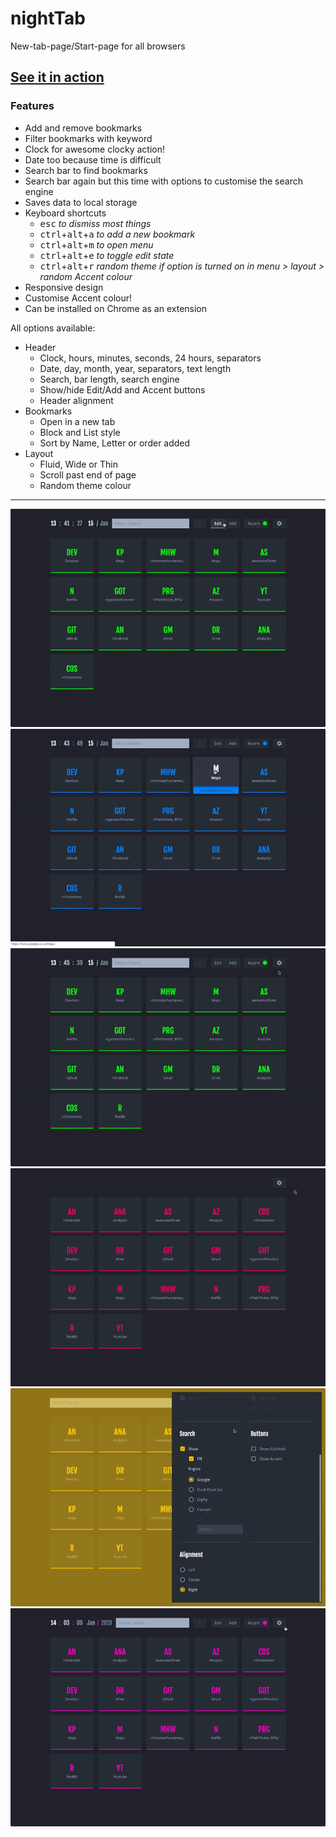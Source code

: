 # nightTab
New-tab-page/Start-page for all browsers

## [See it in action](https://zombiefox.github.io/nightTab/)

### Features
- Add and remove bookmarks
- Filter bookmarks with keyword
- Clock for awesome clocky action!
- Date too because time is difficult
- Search bar to find bookmarks
- Search bar again but this time with options to customise the search engine
- Saves data to local storage
- Keyboard shortcuts
  - <kbd>esc</kbd> *to dismiss most things*
  - <kbd>ctrl</kbd>+<kbd>alt</kbd>+<kbd>a</kbd> *to add a new bookmark*
  - <kbd>ctrl</kbd>+<kbd>alt</kbd>+<kbd>m</kbd> *to open menu*
  - <kbd>ctrl</kbd>+<kbd>alt</kbd>+<kbd>e</kbd> *to toggle edit state*
  - <kbd>ctrl</kbd>+<kbd>alt</kbd>+<kbd>r</kbd> *random theme if option is turned on in menu > layout > random Accent colour*
- Responsive design
- Customise Accent colour!
- Can be installed on Chrome as an extension

All options available:
- Header
  - Clock, hours, minutes, seconds, 24 hours, separators
  - Date, day, month, year, separators, text length
  - Search, bar length, search engine
  - Show/hide Edit/Add and Accent buttons
  - Header alignment
- Bookmarks
  - Open in a new tab
  - Block and List style
  - Sort by Name, Letter or order added
- Layout
  - Fluid, Wide or Thin
  - Scroll past end of page
  - Random theme colour

---
[![nightTab Demo](screenshots/screenshot-001.gif)](https://zombiefox.github.io/nightTab/)
[![nightTab Demo](screenshots/screenshot-002.gif)](https://zombiefox.github.io/nightTab/)
[![nightTab Demo](screenshots/screenshot-003.gif)](https://zombiefox.github.io/nightTab/)
[![nightTab Demo](screenshots/screenshot-004.gif)](https://zombiefox.github.io/nightTab/)
[![nightTab Demo](screenshots/screenshot-005.gif)](https://zombiefox.github.io/nightTab/)
[![nightTab Demo](screenshots/screenshot-006.gif)](https://zombiefox.github.io/nightTab/)
